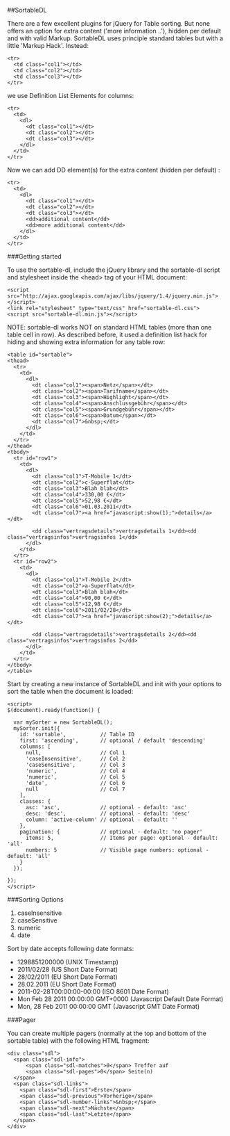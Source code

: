 ##SortableDL

There are a few excellent plugins for jQuery for Table sorting. But none offers an option for extra content ('more information ..'), hidden per default and with valid Markup. SortableDL uses principle standard tables but with a little 'Markup Hack'. Instead:

	<tr>
	  <td class="col1"></td>
	  <td class="col2"></td>
	  <td class="col3"></td>
	</tr>

we use Definition List Elements for columns:

	<tr>
	  <td>
	    <dl>
	      <dt class="col1"></dt>
	      <dt class="col2"></dt>
	      <dt class="col3"></dt>
	    </dl>
	  </td>
	</tr>

Now we can add DD element(s) for the extra content (hidden per default) :

	<tr>
	  <td>
	    <dl>
	      <dt class="col1"></dt>
	      <dt class="col2"></dt>
	      <dt class="col3"></dt>
	      <dd>additional content</dd>
	      <dd>more additional content</dd>
	    </dl>
	  </td>
	</tr>


###Getting started

To use the sortable-dl, include the jQuery library and the sortable-dl script and stylesheet inside the &lt;head> tag of your HTML document:

	<script src="http://ajax.googleapis.com/ajax/libs/jquery/1.4/jquery.min.js"></script>
	<link rel="stylesheet" type="text/css" href="sortable-dl.css">
	<script src="sortable-dl.min.js"></script>


NOTE: sortable-dl works NOT on standard HTML tables (more than one table cell in row). As described before, it used a definition list hack for hiding and showing extra information for any table row:

	<table id="sortable">
	<thead>
	  <tr>
	    <td>
	      <dl>
	        <dt class="col1"><span>Netz</span></dt>
	        <dt class="col2"><span>Tarifname</span></dt>
	        <dt class="col3"><span>Highlight</span></dt>
	        <dt class="col4"><span>Anschlussgebühr</span></dt>
	        <dt class="col5"><span>Grundgebühr</span></dt>
	        <dt class="col6"><span>Datum</span></dt>
	        <dt class="col7">&nbsp;</dt>
	      </dl>
	    </td>
	  </tr>
	</thead>
	<tbody>
	  <tr id="row1">
	    <td>
	      <dl>
	        <dt class="col1">T-Mobile 1</dt>
	        <dt class="col2">c-Superflat</dt>
	        <dt class="col3">Blah blah</dt>
	        <dt class="col4">330,00 €</dt>
	        <dt class="col5">52,98 €</dt>
	        <dt class="col6">01.03.2011</dt>
	        <dt class="col7"><a href="javascript:show(1);">details</a></dt>

	        <dd class="vertragsdetails">vertragsdetails 1</dd><dd class="vertragsinfos">vertragsinfos 1</dd>
	      </dl>
	    </td>
	  </tr>
	  <tr id="row2">
	    <td>
	      <dl>
	        <dt class="col1">T-Mobile 2</dt>
	        <dt class="col2">a-Superflat</dt>
	        <dt class="col3">Blah blah</dt>
	        <dt class="col4">90,00 €</dt>
	        <dt class="col5">12,98 €</dt>
	        <dt class="col6">2011/02/28</dt>
	        <dt class="col7"><a href="javascript:show(2);">details</a></dt>

	        <dd class="vertragsdetails">vertragsdetails 2</dd><dd class="vertragsinfos">vertragsinfos 2</dd>
	      </dl>
	    </td>
	  </tr>
	</tbody>
	</table>


Start by creating a new instance of SortableDL and init with your options to sort the table when the document is loaded:

	<script>
	$(document).ready(function() {  
	
	  var mySorter = new SortableDL();
	  mySorter.init({
	    id: 'sortable',           // Table ID
	    first: 'ascending',       // optional / default 'descending'
	    columns: [
	      null,                   // Col 1
	      'caseInsensitive',      // Col 2
	      'caseSensitive',        // Col 3
	      'numeric',              // Col 4  
	      'numeric',              // Col 5  
	      'date',                 // Col 6 
	      null                    // Col 7
	    ],
	    classes: {
	      asc: 'asc',             // optional - default: 'asc'
	      desc: 'desc',           // optional - default: 'desc'
	      column: 'active-column' // optional - default: ''
	    },
	    pagination: {			  // optional - default: 'no pager'
		  items: 5,               // Items per page: optional - default: 'all'
		  numbers: 5              // Visible page numbers: optional - default: 'all'
	    }
	  });  

	});
	</script>

###Sorting Options

1. caseInsensitive
2. caseSensitive
3. numeric
4. date

Sort by date accepts following date formats:

* 1298851200000 (UNIX Timestamp)
* 2011/02/28 (US Short Date Format)
* 28/02/2011 (EU Short Date Format)
* 28.02.2011 (EU Short Date Format)
* 2011-02-28T00:00:00-00:00 (ISO 8601 Date Format)
* Mon Feb 28 2011 00:00:00 GMT+0000 (Javascript Default Date Format)
* Mon, 28 Feb 2011 00:00:00 GMT (Javascript GMT Date Format)
 

###Pager

You can create multiple pagers (normally at the top and bottom of the sortable table) with the following HTML fragment:

	<div class="sdl">
	  <span class="sdl-info">
		  <span class="sdl-matches">0</span> Treffer auf
		  <span class="sdl-pages">0</span> Seite(n)
	  </span>
	  <span class="sdl-links">
	    <span class="sdl-first">Erste</span>
	    <span class="sdl-previous">Vorherige</span>
	    <span class="sdl-number-links">&nbsp;</span>
	    <span class="sdl-next">Nächste</span>
	    <span class="sdl-last">Letzte</span>
	  </span>
	</div>


